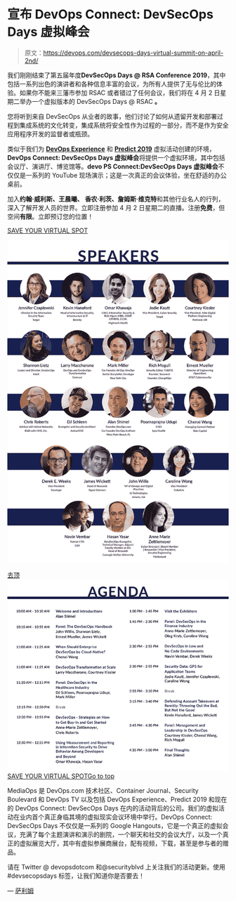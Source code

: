 # 宣布 DevOps Connect: DevSecOps Days 虚拟峰会

> 原文：<https://devops.com/devsecops-days-virtual-summit-on-april-2nd/>

我们刚刚结束了第五届年度**DevSecOps Days @ RSA Conference 2019**，其中包括一系列出色的演讲者和各种信息丰富的会议，为所有人提供了无与伦比的体验。如果你不能来三藩市参加 RSAC 或者错过了任何会议，我们将在 4 月 2 日星期二举办一个虚拟版本的 DevSecOps Days @ RSAC **。**

您将听到来自 DevSecOps 从业者的故事，他们讨论了如何从遗留开发和部署过程到集成系统的文化转变，集成系统将安全性作为过程的一部分，而不是作为安全应用程序开发的监督者或瓶颈。

类似于我们为 [**DevOps Experience**](https://devopsexperience.io/) 和 [**Predict 2019**](https://predict2019.com/) 虚拟活动创建的环境， **DevOps Connect: DevSecOps Days 虚拟峰会**将提供一个虚拟环境，其中包括会议厅、演讲厅、博览馆等。**devo PS Connect:DevSecOps Days 虚拟峰会**不仅仅是一系列的 YouTube 现场演示；这是一次真正的会议体验，坐在舒适的办公桌前。

加入**约翰·威利斯、王晨曦、** **香农·利茨、詹姆斯·维克特**和其他行业名人的行列，深入了解开发人员的世界。立即注册参加 4 月 2 日星期二的直播。注册**免费**，但空间**有限**。立即预订您的位置！

[SAVE YOUR VIRTUAL SPOT](https://devopsconnectdevsecops.com/#join-us)

[![](img/dfa1623bac8df437dcc1158c6289890e.png) ](https://securityboulevard.com/wp-content/uploads/2019/02/DevSecOpsDays_Virtual_Speakers.jpg) [](https://securityboulevard.com/wp-content/uploads/2019/02/DevSecOpsDays_Virtual_Agenda.jpg) 

[](https://securityboulevard.com/wp-content/uploads/2019/02/DevSecOpsDays_Virtual_Agenda.jpg)[去顶](#)![](img/12c33ddfae6d78dfa3a332fb30d03d7e.png)
[SAVE YOUR VIRTUAL SPOT](https://devopsconnectdevsecops.com/#join-us)[Go to top](#)

MediaOps 是 DevOps.com 技术社区、Container Journal、Security Boulevard 和 DevOps TV 以及包括 DevOps Experience、Predict 2019 和现在的 DevOps Connect: DevSecOps Days 在内的活动背后的公司。我们的虚拟活动在业内首个真正身临其境的虚拟现实会议环境中举行。DevOps Connect: DevSecOps Days 不仅仅是一系列的 Google Hangouts，它是一个真正的虚拟会议，充满了每个主题演讲和演示的剧院，一个聊天和社交的会议大厅，以及一个真正的虚拟展览大厅，其中有虚拟参展商展台，配有视频，下载，甚至是参与者的赠品。

请在 Twitter @ devopsdotcom 和@securityblvd 上关注我们的活动更新。使用#devsecopsdays 标签，让我们知道你是否要去！

— [萨利姆](https://devops.com/author/saleem/)